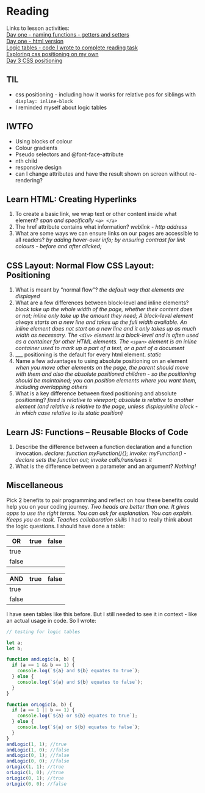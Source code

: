 # Reading

Links to lesson activities:  
[Day one - naming functions - getters and setters](https://github.com/jezinho22/teched-201/blob/e8f4ebbfc07f156131b8163eed4b6a789d0515ad/201-class-04/201-lab-04)   
[Day one - html version](https://github.com/jezinho22/teched-201/blob/e8f4ebbfc07f156131b8163eed4b6a789d0515ad/201-class-04/practice.html)  
[Logic tables - code I wrote to complete reading task](https://github.com/jezinho22/teched-201/blob/e8f4ebbfc07f156131b8163eed4b6a789d0515ad/201-class-04/logic.js)  
[Exploring css positioning on my own](https://github.com/jezinho22/teched-201/blob/e8f4ebbfc07f156131b8163eed4b6a789d0515ad/201-class-04/csspos.html)  
[Day 3 CSS positioning](https://github.com/jezinho22/teched-201/blob/e8f4ebbfc07f156131b8163eed4b6a789d0515ad/201-class-04/lab04css.html)  

## TIL
- css positioning - including how it works for relative pos for siblings with `display: inline-block`
- I reminded myself about logic tables

## IWTFO
- Using blocks of colour
- Colour gradients
- Pseudo selectors and @font-face-attribute
- nth child
- responsive design
- can I change attributes and have the result shown on screen without re-rendering?

## Learn HTML: Creating Hyperlinks

1. To create a basic link, we wrap text or other content inside what element? _span and specifically_ `<a> </a>`
2. The href attribute contains what information? _weblink - http address_
3. What are some ways we can ensure links on our pages are accessible to all readers? _by adding hover-over info; by ensuring contrast for link colours - before and after clicked;_

## CSS Layout: Normal Flow CSS Layout: Positioning

1. What is meant by “normal flow”? _the default way that elements are displayed_
2. What are a few differences between block-level and inline elements? _block take up the whole width of the page, whether their content does or not; inline only take up the amount they need; A block-level element always starts on a new line and takes up the full width available. An inline element does not start on a new line and it only takes up as much width as necessary. The `<div>` element is a block-level and is often used as a container for other HTML elements. The `<span>` element is an inline container used to mark up a part of a text, or a part of a document_
3. \_\_\_ positioning is the default for every html element. *static*
4. Name a few advantages to using absolute positioning on an element *when you move other elements on the page, the parent should move with them and also the absolute positioned children - so the positioning should be maintained; you can position elements where you want them, including overlapping others*
5. What is a key difference between fixed positioning and absolute positioning? *fixed is relative to viewport; absolute is relative to another element (and relative is relative to the page, unless display:inline block - in which case relative to its static position)*

## Learn JS: Functions – Reusable Blocks of Code

1. Describe the difference between a function declaration and a function invocation. _declare: function myFunction(){}; invoke: myFunction() - declare sets the function out; invoke calls/runs/uses it_
2. What is the difference between a parameter and an argument? _Nothing!_

## Miscellaneous

Pick 2 benefits to pair programming and reflect on how these benefits could help you on your coding journey.
_Two heads are better than one. It gives opps to use the right terms. You can ask for explanation. You can explain. Keeps you on-task. Teaches collaboration skills_
I had to really think about the logic questions. I should have done a table:

| OR    | true | false |
| ----- | ---- | ----- |
| true  |      |       |
| false |      |       |

| AND   | true | false |
| ----- | ---- | ----- |
| true  |      |       |
| false |      |       |

I have seen tables like this before. But I still needed to see it in context - like an actual usage in code. So I wrote:

```javascript
// testing for logic tables

let a;
let b;

function andLogic(a, b) {
  if (a == 1 && b == 1) {
    console.log(`${a} and ${b} equates to true`);
  } else {
    console.log(`${a} and ${b} equates to false`);
  }
}

function orLogic(a, b) {
  if (a == 1 || b == 1) {
    console.log(`${a} or ${b} equates to true`);
  } else {
    console.log(`${a} or ${b} equates to false`);
  }
}
andLogic(1, 1); //true
andLogic(1, 0); //false
andLogic(0, 1); //false
andLogic(0, 0); //false
orLogic(1, 1); //true
orLogic(1, 0); //true
orLogic(0, 1); //true
orLogic(0, 0); //false
```
